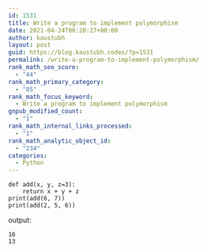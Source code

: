 ```yaml
---
id: 1531
title: Write a program to implement polymorphism
date: 2021-04-24T06:20:27+00:00
author: kaustubh
layout: post
guid: https://blog.kaustubh.codes/?p=1531
permalink: /write-a-program-to-implement-polymorphism/
rank_math_seo_score:
  - "44"
rank_math_primary_category:
  - "85"
rank_math_focus_keyword:
  - Write a program to implement polymorphism
gnpub_modified_count:
  - "1"
rank_math_internal_links_processed:
  - "1"
rank_math_analytic_object_id:
  - "234"
categories:
  - Python
---
```

<pre class="wp-block-code"><code>def add(x, y, z=3):
    return x + y + z
print(add(6, 7))
print(add(2, 5, 6))</code></pre>

output:

<pre class="wp-block-code"><code>16
13</code></pre>